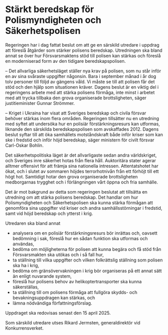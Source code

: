 # Stärkt beredskap för Polismyndigheten och Säkerhetspolisen

Regeringen har i dag fattat beslut om att ge en särskild utredare i uppdrag att föreslå åtgärder som stärker polisens beredskap. Utredningen ska bland annat se över hur Försvarsmaktens stöd till polisen kan stärkas och föreslå en moderniserad form av den tidigare beredskapspolisen.

– Det allvarliga säkerhetsläget ställer nya krav på polisen, som nu står inför en av sina svåraste uppgifter någonsin. Bara i september månad i år dog tolv personer till följd av gängens våld. Vi måste se till att polisen får det stöd och den hjälp som situationen kräver. Dagens beslut är en viktig del i regeringens arbete med att stärka polisens förmåga, inte minst i arbetet med att trycka tillbaka den grova organiserade brottsligheten, säger justitieminister Gunnar Strömmer.

– Kriget i Ukraina har visat att Sveriges beredskap och civila försvar behöver stärkas inom flera områden. Regeringen tillsätter nu en utredning med syftet att undersöka hur en polisiär förstärkningsresurs kan utformas, liknande den särskilda beredskapspolisen som avskaffades 2012. Dagens beslut syftar till att öka samhällets motståndskraft både inför kriser som kan ske i fredstid och inför höjd beredskap, säger ministern för civilt försvar Carl-Oskar Bohlin.

Det säkerhetspolitiska läget är det allvarligaste sedan andra världskriget, och Sveriges inre säkerhet hotas från flera håll. Auktoritära stater agerar alltmer offensivt för att främja sina nationella intressen. Attentatshotet har ökat, och i slutet av sommaren höjdes terrorhotnivån från ett förhöjt till ett högt hot. Samtidigt hotar den grova organiserade brottsligheten medborgarnas trygghet och i förlängningen vårt öppna och fria samhälle.

Det är mot bakgrund av detta som regeringen beslutat att tillsätta en utredning om att stärka polisens beredskap. Det handlar om hur Polismyndigheten och Säkerhetspolisen ska kunna stärka förmågan att genomföra sina uppgifter vid kriser och andra samhällsstörningar i fredstid, samt vid höjd beredskap och ytterst i krig.

Utredaren ska bland annat

* analysera om en polisiär förstärkningsresurs bör inrättas och, oavsett bedömning i sak, föreslå hur en sådan funktion ska utformas och användas,
* bedöma om möjligheterna för polisen att kunna begära och få stöd från Försvarsmakten ska utökas och i så fall hur,
* ta ställning till vilka uppgifter och vilken folkrättslig ställning som polisen ska ha i krig,
* bedöma om gränsövervakningen i krig bör organiseras på ett annat sätt än enligt nuvarande system,
* föreslå hur polisens behov av helikoptertransporter ska kunna säkerställas,
* ta ställning till om polisens förmåga att fullgöra skydds- och bevakningsuppdragen kan stärkas, och
* lämna nödvändiga författningsförslag.

Uppdraget ska redovisas senast den 15 april 2025.

Som särskild utredare utses Rikard Jermsten, generaldirektör vid Konkurrensverket.
